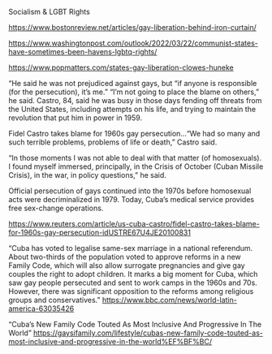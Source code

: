 Socialism & LGBT Rights

https://www.bostonreview.net/articles/gay-liberation-behind-iron-curtain/

https://www.washingtonpost.com/outlook/2022/03/22/communist-states-have-sometimes-been-havens-lgbtq-rights/

https://www.popmatters.com/states-gay-liberation-clowes-huneke

“He said he was not prejudiced against gays, but “if anyone is responsible (for the persecution), it’s me.”
“I’m not going to place the blame on others,” he said.
Castro, 84, said he was busy in those days fending off threats from the United States, including attempts on his life, and trying to maintain the revolution that put him in power in 1959.

Fidel Castro takes blame for 1960s gay persecution...“We had so many and such terrible problems, problems of life or death,” Castro said.

“In those moments I was not able to deal with that matter (of homosexuals). I found myself immersed, principally, in the Crisis of October (Cuban Missile Crisis), in the war, in policy questions,” he said.

Official persecution of gays continued into the 1970s before homosexual acts were decriminalized in 1979. Today, Cuba’s medical service provides free sex-change operations.

https://www.reuters.com/article/us-cuba-castro/fidel-castro-takes-blame-for-1960s-gay-persecution-idUSTRE67U4JE20100831

“Cuba has voted to legalise same-sex marriage in a national referendum. About two-thirds of the population voted to approve reforms in a new Family Code, which will also allow surrogate pregnancies and give gay couples the right to adopt children. It marks a big moment for Cuba, which saw gay people persecuted and sent to work camps in the 1960s and 70s. However, there was significant opposition to the reforms among religious groups and conservatives.” https://www.bbc.com/news/world-latin-america-63035426

“Cuba’s New Family Code Touted As Most Inclusive And Progressive In The World” https://gaysifamily.com/lifestyle/cubas-new-family-code-touted-as-most-inclusive-and-progressive-in-the-world%EF%BF%BC/
